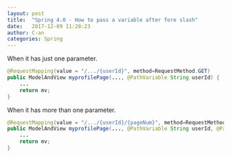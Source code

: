 ```yaml
---
layout: post
title:  "Spring 4.0 - How to pass a variable after fore slash"
date:   2017-12-09 11:28:23
author: C-an
categories: Spring
---
```


<!-- Contents -->

When it has just one parameter.
```java
@RequestMapping(value = "/.../{userId}", method=RequestMethod.GET)
public ModelAndView myprofilePage(..., @PathVariable String userId) {
	...
	return mv;
}
```

When it has more than one parameter.
```java
@RequestMapping(value = "/.../{userId}/{pageNum}", method=RequestMethod.GET)
public ModelAndView myprofilePage(..., @PathVariable String userId, @PathVariable long pageNum) {
	...
	return mv;
}
```

